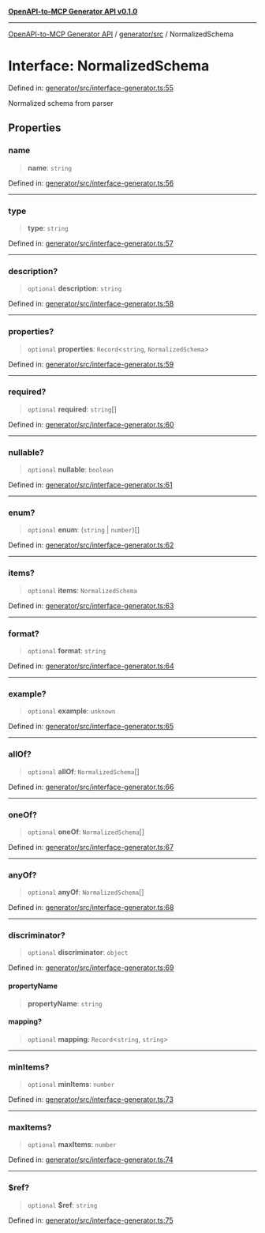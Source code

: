 [**OpenAPI-to-MCP Generator API v0.1.0**](../../../README.md)

***

[OpenAPI-to-MCP Generator API](../../../modules.md) / [generator/src](../README.md) / NormalizedSchema

# Interface: NormalizedSchema

Defined in: [generator/src/interface-generator.ts:55](https://github.com/salacoste/openapi-mcp-generator/blob/fda5c6400a831cddbad9eacd652e11b2f7410b22/packages/generator/src/interface-generator.ts#L55)

Normalized schema from parser

## Properties

### name

> **name**: `string`

Defined in: [generator/src/interface-generator.ts:56](https://github.com/salacoste/openapi-mcp-generator/blob/fda5c6400a831cddbad9eacd652e11b2f7410b22/packages/generator/src/interface-generator.ts#L56)

***

### type

> **type**: `string`

Defined in: [generator/src/interface-generator.ts:57](https://github.com/salacoste/openapi-mcp-generator/blob/fda5c6400a831cddbad9eacd652e11b2f7410b22/packages/generator/src/interface-generator.ts#L57)

***

### description?

> `optional` **description**: `string`

Defined in: [generator/src/interface-generator.ts:58](https://github.com/salacoste/openapi-mcp-generator/blob/fda5c6400a831cddbad9eacd652e11b2f7410b22/packages/generator/src/interface-generator.ts#L58)

***

### properties?

> `optional` **properties**: `Record`\<`string`, `NormalizedSchema`\>

Defined in: [generator/src/interface-generator.ts:59](https://github.com/salacoste/openapi-mcp-generator/blob/fda5c6400a831cddbad9eacd652e11b2f7410b22/packages/generator/src/interface-generator.ts#L59)

***

### required?

> `optional` **required**: `string`[]

Defined in: [generator/src/interface-generator.ts:60](https://github.com/salacoste/openapi-mcp-generator/blob/fda5c6400a831cddbad9eacd652e11b2f7410b22/packages/generator/src/interface-generator.ts#L60)

***

### nullable?

> `optional` **nullable**: `boolean`

Defined in: [generator/src/interface-generator.ts:61](https://github.com/salacoste/openapi-mcp-generator/blob/fda5c6400a831cddbad9eacd652e11b2f7410b22/packages/generator/src/interface-generator.ts#L61)

***

### enum?

> `optional` **enum**: (`string` \| `number`)[]

Defined in: [generator/src/interface-generator.ts:62](https://github.com/salacoste/openapi-mcp-generator/blob/fda5c6400a831cddbad9eacd652e11b2f7410b22/packages/generator/src/interface-generator.ts#L62)

***

### items?

> `optional` **items**: `NormalizedSchema`

Defined in: [generator/src/interface-generator.ts:63](https://github.com/salacoste/openapi-mcp-generator/blob/fda5c6400a831cddbad9eacd652e11b2f7410b22/packages/generator/src/interface-generator.ts#L63)

***

### format?

> `optional` **format**: `string`

Defined in: [generator/src/interface-generator.ts:64](https://github.com/salacoste/openapi-mcp-generator/blob/fda5c6400a831cddbad9eacd652e11b2f7410b22/packages/generator/src/interface-generator.ts#L64)

***

### example?

> `optional` **example**: `unknown`

Defined in: [generator/src/interface-generator.ts:65](https://github.com/salacoste/openapi-mcp-generator/blob/fda5c6400a831cddbad9eacd652e11b2f7410b22/packages/generator/src/interface-generator.ts#L65)

***

### allOf?

> `optional` **allOf**: `NormalizedSchema`[]

Defined in: [generator/src/interface-generator.ts:66](https://github.com/salacoste/openapi-mcp-generator/blob/fda5c6400a831cddbad9eacd652e11b2f7410b22/packages/generator/src/interface-generator.ts#L66)

***

### oneOf?

> `optional` **oneOf**: `NormalizedSchema`[]

Defined in: [generator/src/interface-generator.ts:67](https://github.com/salacoste/openapi-mcp-generator/blob/fda5c6400a831cddbad9eacd652e11b2f7410b22/packages/generator/src/interface-generator.ts#L67)

***

### anyOf?

> `optional` **anyOf**: `NormalizedSchema`[]

Defined in: [generator/src/interface-generator.ts:68](https://github.com/salacoste/openapi-mcp-generator/blob/fda5c6400a831cddbad9eacd652e11b2f7410b22/packages/generator/src/interface-generator.ts#L68)

***

### discriminator?

> `optional` **discriminator**: `object`

Defined in: [generator/src/interface-generator.ts:69](https://github.com/salacoste/openapi-mcp-generator/blob/fda5c6400a831cddbad9eacd652e11b2f7410b22/packages/generator/src/interface-generator.ts#L69)

#### propertyName

> **propertyName**: `string`

#### mapping?

> `optional` **mapping**: `Record`\<`string`, `string`\>

***

### minItems?

> `optional` **minItems**: `number`

Defined in: [generator/src/interface-generator.ts:73](https://github.com/salacoste/openapi-mcp-generator/blob/fda5c6400a831cddbad9eacd652e11b2f7410b22/packages/generator/src/interface-generator.ts#L73)

***

### maxItems?

> `optional` **maxItems**: `number`

Defined in: [generator/src/interface-generator.ts:74](https://github.com/salacoste/openapi-mcp-generator/blob/fda5c6400a831cddbad9eacd652e11b2f7410b22/packages/generator/src/interface-generator.ts#L74)

***

### $ref?

> `optional` **$ref**: `string`

Defined in: [generator/src/interface-generator.ts:75](https://github.com/salacoste/openapi-mcp-generator/blob/fda5c6400a831cddbad9eacd652e11b2f7410b22/packages/generator/src/interface-generator.ts#L75)
